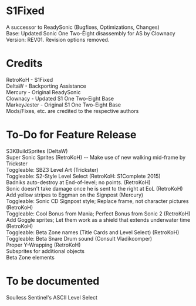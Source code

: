 # S1Fixed
 A successor to ReadySonic (Bugfixes, Optimizations, Changes)  
 Base: Updated Sonic One Two-Eight disassembly for AS by Clownacy  
 Version: REV01. Revision options removed.  

# Credits
 RetroKoH - S1Fixed  
 DeltaW - Backporting Assistance  
 Mercury - Original ReadySonic  
 Clownacy - Updated S1 One Two-Eight Base  
 MarkeyJester - Original S1 One Two-Eight Base  
 Mods/Fixes, etc. are credited to the respective authors  

# To-Do for Feature Release
 S3KBuildSprites (DeltaW)  
 Super Sonic Sprites (RetroKoH) -- Make use of new walking mid-frame by Trickster  
 Toggleable: SBZ3 Level Art (Trickster)  
 Toggleable: S2-Style Level Select (RetroKoH: S1Complete 2015)  
 Badniks auto-destroy at End-of-level; no points. (RetroKoH)  
 Sonic doesn't take damage once he is sent to the right at EoL (RetroKoH)  
 Add yellow stripes to Eggman on the Signpost (Mercury)  
 Toggleable: Sonic CD Signpost style; Replace frame, not character pictures (RetroKoH)  
 Toggleable: Cool Bonus from Mania; Perfect Bonus from Sonic 2 (RetroKoH)  
 Add Goggle sprites; Let them work as a shield that extends underwater time (RetroKoH)  
 Toggleable: Beta Zone names (Title Cards and Level Select) (RetroKoH)  
 Toggleable: Beta Snare Drum sound (Consult Vladikcomper)  
 Proper Y-Wrapping (RetroKoH)  
 Subsprites for additional objects  
 Beta Zone elements  

# To be documented
 Soulless Sentinel's ASCII Level Select

